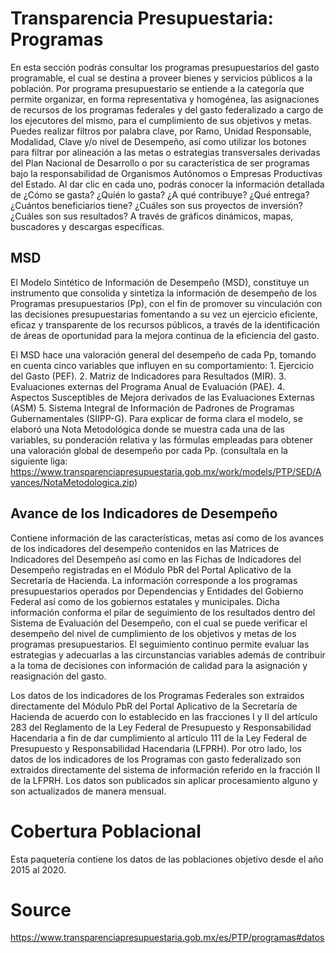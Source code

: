 
# Transparencia Presupuestaria: Programas  
En esta sección podrás consultar los programas presupuestarios del gasto programable, el cual se destina a proveer bienes y servicios públicos a la población. Por programa presupuestario se entiende a la categoría que permite organizar, en forma representativa y homogénea, las asignaciones de recursos de los programas federales y del gasto federalizado a cargo de los ejecutores del mismo, para el cumplimiento de sus objetivos y metas. Puedes realizar filtros por palabra clave, por Ramo, Unidad Responsable, Modalidad, Clave y/o nivel de Desempeño, así como utilizar los botones para filtrar por alineación a las metas o estrategias transversales derivadas del Plan Nacional de Desarrollo o por su característica de ser programas bajo la responsabilidad de Organismos Autónomos o Empresas Productivas del Estado. Al dar clic en cada uno, podrás conocer la información detallada de ¿Cómo se gasta? ¿Quién lo gasta? ¿A qué contribuye? ¿Qué entrega? ¿Cuántos beneficiarios tiene? ¿Cuáles son sus proyectos de inversión? ¿Cuáles son sus resultados? A través de gráficos dinámicos, mapas, buscadores y descargas específicas.

## MSD
El Modelo Sintético de Información de Desempeño (MSD), constituye un instrumento que consolida y sintetiza la información de desempeño de los Programas presupuestarios (Pp), con el fin de promover su vinculación con las decisiones presupuestarias fomentando a su vez un ejercicio eficiente, eficaz y transparente de los recursos públicos, a través de la identificación de áreas de oportunidad para la mejora continua de la eficiencia del gasto.

El MSD hace una valoración general del desempeño de cada Pp, tomando en cuenta cinco variables que influyen en su comportamiento:  1. Ejercicio del Gasto (PEF).  2. Matriz de Indicadores para Resultados (MIR).  3. Evaluaciones externas del Programa Anual de Evaluación (PAE).  4. Aspectos Susceptibles de Mejora derivados de las Evaluaciones Externas (ASM) 5. Sistema Integral de Información de Padrones de Programas Gubernamentales (SIIPP-G). Para explicar de forma clara el modelo, se elaboró una Nota Metodológica donde se muestra cada una de las variables, su ponderación relativa y las fórmulas empleadas para obtener una valoración global de desempeño por cada Pp. (consultala en la siguiente liga: https://www.transparenciapresupuestaria.gob.mx/work/models/PTP/SED/Avances/NotaMetodologica.zip)

## Avance de los Indicadores de Desempeño
Contiene información de las características, metas así como de los avances de los indicadores del desempeño contenidos en las Matrices de Indicadores del Desempeño así como en las Fichas de Indicadores del Desempeño registradas en el Módulo PbR del Portal Aplicativo de la Secretaría de Hacienda. La información corresponde a los programas presupuestarios operados por Dependencias y Entidades del Gobierno Federal así como de los gobiernos estatales y municipales. Dicha información conforma el pilar de seguimiento de los resultados dentro del Sistema de Evaluación del Desempeño, con el cual se puede verificar el desempeño del nivel de cumplimiento de los objetivos y metas de los programas presupuestarios. El seguimiento continuo permite evaluar las estrategias y adecuarlas a las circunstancias variables además de contribuir a la toma de decisiones con información de calidad para la asignación y reasignación del gasto.

Los datos de los indicadores de los Programas Federales son extraidos directamente del Módulo PbR del Portal Aplicativo de la Secretaría de Hacienda de acuerdo con lo establecido en las fracciones I y II del artículo 283 del Reglamento de la Ley Federal de Presupuesto y Responsabilidad Hacendaria a fin de dar cumplimiento al artículo 111 de la Ley Federal de Presupuesto y Responsabilidad Hacendaria (LFPRH). Por otro lado, los datos de los indicadores de los Programas con gasto federalizado son extraidos directamente del sistema de información referido en la fracción II de la LFPRH. Los datos son publicados sin aplicar procesamiento alguno y son actualizados de manera mensual. 

# Cobertura Poblacional
Esta paquetería contiene los datos de las poblaciones objetivo desde el año 2015 al 2020. 

# Source 

https://www.transparenciapresupuestaria.gob.mx/es/PTP/programas#datos
